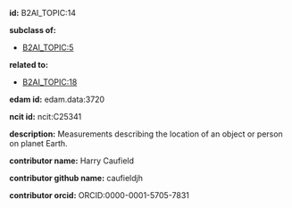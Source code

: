 **id:** B2AI_TOPIC:14

**subclass of:**

- [B2AI_TOPIC:5](../DataTopic.markdown)

**related to:**

- [B2AI_TOPIC:18](../DataTopic.markdown)

**edam id:** edam.data:3720

**ncit id:** ncit:C25341

**description:** Measurements describing the location of an object or person on planet Earth.

**contributor name:** Harry Caufield

**contributor github name:** caufieldjh

**contributor orcid:** ORCID:0000-0001-5705-7831
